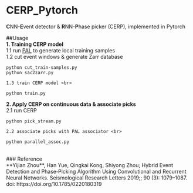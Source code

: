 # CERP_Pytorch
**C**NN-**E**vent detector & **R**NN-**P**hase picker (CERP), implemented in Pytorch 

##Usage <br>
**1. Training CERP model** <br>
    1.1 run [PAL](https://github.com/YijianZhou/PAL) to generate local training samples <br>
    1.2 cut event windows & generate Zarr database <br>
```
python cut_train-samples.py
python sac2zarr.py
```

    1.3 train CERP model <br>
```
python train.py
```

**2. Apply CERP on continuous data & associate picks** <br>
    2.1 run CERP <br>
```
python pick_stream.py
```

    2.2 associate picks with PAL associator <br>
```
python parallel_assoc.py
```
<br>
### Reference <br>
**Yijian Zhou**, Han Yue, Qingkai Kong, Shiyong Zhou; Hybrid Event Detection and Phase‐Picking Algorithm Using Convolutional and Recurrent Neural Networks. Seismological Research Letters 2019;; 90 (3): 1079–1087. doi: https://doi.org/10.1785/0220180319

